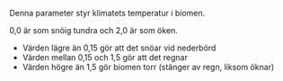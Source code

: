 Denna parameter styr klimatets temperatur i biomen.

0,0 är som snöig tundra och 2,0 är som öken.

* Värden lägre än 0,15 gör att det snöar vid nederbörd
* Värden mellan 0,15 och 1,5 gör att det regnar
* Värden högre än 1,5 gör biomen torr (stänger av regn, liksom öknar)